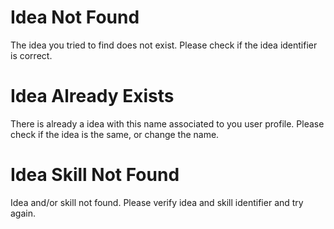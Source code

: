 # Idea Not Found

The idea you tried to find does not exist. Please check if the idea identifier is correct.

# Idea Already Exists

There is already a idea with this name associated to you user profile. Please check if the idea is the same, or change the name.

# Idea Skill Not Found

Idea and/or skill not found. Please verify idea and skill identifier and try again.
